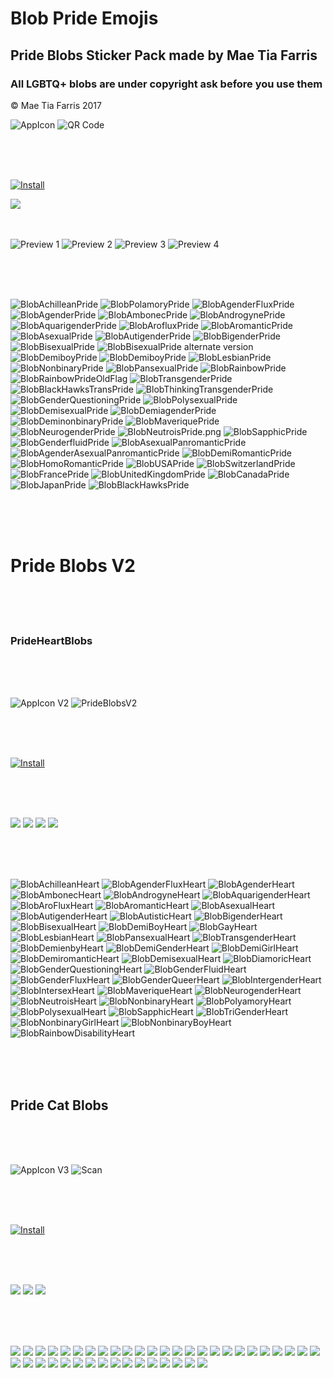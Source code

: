 # Blob Pride Emojis

## Pride Blobs Sticker Pack made by Mae Tia Farris

### All LGBTQ+ blobs are under copyright ask before you use them
© Mae Tia Farris 2017

![](https://github.com/kmddd59/emojis/raw/master/AppStorePreview/AppICON.png "AppIcon")
![](https://github.com/kmddd59/emojis/raw/master/AppStorePreview/Scan.PNG "QR Code")

<br><br><br>

[![](http://linkmaker.itunes.apple.com/assets/shared/badges/en-us/appstore-lrg.svg "Install")](https://itunes.apple.com/us/app/pride-blobs/id1272260229?mt=8)

[![](https://discordapp.com/api/guilds/310081699478241290/embed.png)](https://discord.gg/qYmvd6f "Safety Trans")
<br><br><br>

![](https://github.com/kmddd59/emojis/raw/master/AppStorePreview/0.jpg "Preview 1")
![](https://github.com/kmddd59/emojis/raw/master/AppStorePreview/1.jpg "Preview 2")
![](https://github.com/kmddd59/emojis/raw/master/AppStorePreview/2.jpg "Preview 3")
![](https://github.com/kmddd59/emojis/raw/master/AppStorePreview/3.jpg "Preview 4")

<br><br><br>

![](https://github.com/kmddd59/emojis/raw/master/blob%20Emojis/Blob%20Flag/BlobAchilleanPride.png "BlobAchilleanPride")
![](https://github.com/kmddd59/emojis/raw/master/blob%20Emojis/Blob%20Flag/BlobPolamoryPride.png "BlobPolamoryPride")
![](https://github.com/kmddd59/emojis/raw/master/blob%20Emojis/Blob%20Flag/BlobAgenderFluxPride.png "BlobAgenderFluxPride")
![](https://github.com/kmddd59/emojis/raw/master/blob%20Emojis/Blob%20Flag/BlobAgenderPride.png "BlobAgenderPride")
![](https://github.com/kmddd59/emojis/raw/master/blob%20Emojis/Blob%20Flag/BlobAmbonecPride.png "BlobAmbonecPride")
![](https://github.com/kmddd59/emojis/raw/master/blob%20Emojis/Blob%20Flag/BlobAndrogynePride.png "BlobAndrogynePride")
![](https://github.com/kmddd59/emojis/raw/master/blob%20Emojis/Blob%20Flag/BlobAquarigenderPride.png "BlobAquarigenderPride")
![](https://github.com/kmddd59/emojis/raw/master/blob%20Emojis/Blob%20Flag/BlobArofluxPride.png "BlobArofluxPride")
![](https://github.com/kmddd59/emojis/raw/master/blob%20Emojis/Blob%20Flag/BlobAromanticPride.png "BlobAromanticPride")
![](https://github.com/kmddd59/emojis/raw/master/blob%20Emojis/Blob%20Flag/BlobAsexualPride.png "BlobAsexualPride")
![](https://github.com/kmddd59/emojis/raw/master/blob%20Emojis/Blob%20Flag/BlobAutigenderPride.png "BlobAutigenderPride")
![](https://github.com/kmddd59/emojis/raw/master/blob%20Emojis/Blob%20Flag/BlobBigenderPride.png "BlobBigenderPride")
![](https://github.com/kmddd59/emojis/raw/master/blob%20Emojis/Blob%20Flag/BlobBisexualPride.png "BlobBisexualPride")
![](https://github.com/kmddd59/emojis/raw/master/blob%20Emojis/Blob%20Flag/BlobBisexualPride2.png "BlobBisexualPride alternate version")
![](https://github.com/kmddd59/emojis/raw/master/blob%20Emojis/Blob%20Flag/BlobDemiboyPride.png "BlobDemiboyPride")
![](https://github.com/kmddd59/emojis/raw/master/blob%20Emojis/Blob%20Flag/BlobDemigirlPride.png "BlobDemiboyPride")
![](https://github.com/kmddd59/emojis/raw/master/blob%20Emojis/Blob%20Flag/BlobLesbianPride.png "BlobLesbianPride")
![](https://github.com/kmddd59/emojis/raw/master/blob%20Emojis/Blob%20Flag/BlobNonbinaryPride.png "BlobNonbinaryPride")
![](https://github.com/kmddd59/emojis/raw/master/blob%20Emojis/Blob%20Flag/BlobPansexualPride.png "BlobPansexualPride")
![](https://github.com/kmddd59/emojis/raw/master/blob%20Emojis/Blob%20Flag/BlobRainbowPride.png "BlobRainbowPride")
![](https://github.com/kmddd59/emojis/raw/master/blob%20Emojis/Blob%20Flag/BlobRainbowPrideOldFlag.png "BlobRainbowPrideOldFlag")
![](https://github.com/kmddd59/emojis/raw/master/blob%20Emojis/Blob%20Flag/BlobTrans.png "BlobTransgenderPride")
![](https://github.com/kmddd59/emojis/raw/master/blob%20Emojis/Blob%20Flag/BlobBlackHawksTransPride.png "BlobBlackHawksTransPride")
![](https://github.com/kmddd59/emojis/raw/master/blob%20Emojis/Blob%20Flag/BlobThinkingTrans.png "BlobThinkingTransgenderPride")
![](https://github.com/kmddd59/emojis/raw/master/blob%20Emojis/Blob%20Flag/BlobGenderQuestioningPride.png "BlobGenderQuestioningPride")
![](https://github.com/kmddd59/emojis/raw/master/blob%20Emojis/Blob%20Flag/BlobPolysexualPride.png "BlobPolysexualPride")
![](https://github.com/kmddd59/emojis/raw/master/blob%20Emojis/Blob%20Flag/BlobDemisexualPride.png "BlobDemisexualPride")
![](https://github.com/kmddd59/emojis/raw/master/blob%20Emojis/Blob%20Flag/BlobDemiagenderPride.png "BlobDemiagenderPride")
![](https://github.com/kmddd59/emojis/raw/master/blob%20Emojis/Blob%20Flag/BlobDeminonbinaryPride.png "BlobDeminonbinaryPride")
![](https://github.com/kmddd59/emojis/raw/master/blob%20Emojis/Blob%20Flag/BlobMaveriquePride.png "BlobMaveriquePride")
![](https://github.com/kmddd59/emojis/raw/master/blob%20Emojis/Blob%20Flag/BlobNeurogenderPride.png "BlobNeurogenderPride")
![](https://github.com/kmddd59/emojis/raw/master/blob%20Emojis/Blob%20Flag/BlobNeutroisPride.png "BlobNeutroisPride.png")
![](https://github.com/kmddd59/emojis/raw/master/blob%20Emojis/Blob%20Flag/BlobSapphicPride.png "BlobSapphicPride")
![](https://github.com/kmddd59/emojis/raw/master/blob%20Emojis/Blob%20Flag/BlobGenderfluidPride.png "BlobGenderfluidPride")
![](https://github.com/kmddd59/emojis/raw/master/blob%20Emojis/Blob%20Flag/BlobAsexualPanromanticPride.png "BlobAsexualPanromanticPride")
![](https://github.com/kmddd59/emojis/raw/master/blob%20Emojis/Blob%20Flag/BlobAgenderAsexualPanromanticPride.png "BlobAgenderAsexualPanromanticPride")
![](https://github.com/kmddd59/emojis/raw/master/blob%20Emojis/Blob%20Flag/BlobDemiRomanticPride.png "BlobDemiRomanticPride")
![](https://github.com/kmddd59/emojis/raw/master/blob%20Emojis/Blob%20Flag/BlobHomoRomanticPride.png "BlobHomoRomanticPride")
![](https://github.com/kmddd59/emojis/raw/master/blob%20Emojis/Blob%20Flag/BlobUSAPride.png "BlobUSAPride")
![](https://github.com/kmddd59/emojis/raw/master/blob%20Emojis/Blob%20Flag/BlobSwitzerlandPride.png "BlobSwitzerlandPride")
![](https://github.com/kmddd59/emojis/raw/master/blob%20Emojis/Blob%20Flag/BlobFrancePride.png "BlobFrancePride")
![](https://github.com/kmddd59/emojis/raw/master/blob%20Emojis/Blob%20Flag/BlobUnitedKingdomPride.png "BlobUnitedKingdomPride")
![](https://github.com/kmddd59/emojis/raw/master/blob%20Emojis/Blob%20Flag/BlobCanadaPride.png "BlobCanadaPride")
![](https://github.com/kmddd59/emojis/raw/master/blob%20Emojis/Blob%20Flag/BlobJapanPride.png "BlobJapanPride")
![](https://github.com/kmddd59/emojis/raw/master/blob%20Emojis/Blob%20Flag/BlobBlackHawksPride.png "BlobBlackHawksPride")

<br><br><br>

# Pride Blobs V2

<br><br><br>

### PrideHeartBlobs

<br><br><br>

![](https://github.com/kmddd59/emojis/raw/master/AppStorePreview/AppICONv2.png "AppIcon V2")
![](https://github.com/kmddd59/emojis/raw/master/AppStorePreview/PrideBlobsV2.png "PrideBlobsV2")

<br><br><br>

[![](http://linkmaker.itunes.apple.com/assets/shared/badges/en-us/appstore-lrg.svg "Install")](https://itunes.apple.com/us/app/prideheartblobs/id1303116926?ls=1&mt=8)

<br><br><br>

![](https://github.com/kmddd59/emojis/raw/master/AppStorePreview/en-US/1_iphone6plus.png)
![](https://github.com/kmddd59/emojis/raw/master/AppStorePreview/en-US/2_iphone6plus.png)
![](https://github.com/kmddd59/emojis/raw/master/AppStorePreview/en-US/3_iphone6plus.png)
![](https://github.com/kmddd59/emojis/raw/master/AppStorePreview/en-US/4_iphone6plus.png)

<br><br><br>

![](https://github.com/kmddd59/emojis/raw/master/blob%20Emojis/Blob%20Flag/Pride_Blob_v2/BlobAchilleanHeart.png "BlobAchilleanHeart") ![](https://github.com/kmddd59/emojis/raw/master/blob%20Emojis/Blob%20Flag/Pride_Blob_v2/BlobAgenderFluxHeart.png "BlobAgenderFluxHeart") ![](https://github.com/kmddd59/emojis/raw/master/blob%20Emojis/Blob%20Flag/Pride_Blob_v2/BlobAgenderHeart.png "BlobAgenderHeart") ![](https://github.com/kmddd59/emojis/raw/master/blob%20Emojis/Blob%20Flag/Pride_Blob_v2/BlobAmbonecHeart.png "BlobAmbonecHeart") ![](https://github.com/kmddd59/emojis/raw/master/blob%20Emojis/Blob%20Flag/Pride_Blob_v2/BlobAndrogyneHeart.png "BlobAndrogyneHeart") ![](https://github.com/kmddd59/emojis/raw/master/blob%20Emojis/Blob%20Flag/Pride_Blob_v2/BlobAquarigenderHeart.png "BlobAquarigenderHeart") ![](https://github.com/kmddd59/emojis/raw/master/blob%20Emojis/Blob%20Flag/Pride_Blob_v2/BlobAroFluxHeart.png "BlobAroFluxHeart") ![](https://github.com/kmddd59/emojis/raw/master/blob%20Emojis/Blob%20Flag/Pride_Blob_v2/BlobAromanticHeart.png "BlobAromanticHeart") ![](https://github.com/kmddd59/emojis/raw/master/blob%20Emojis/Blob%20Flag/Pride_Blob_v2/BlobAsexualHeart.png "BlobAsexualHeart") ![](https://github.com/kmddd59/emojis/raw/master/blob%20Emojis/Blob%20Flag/Pride_Blob_v2/BlobAutigenderHeart.png "BlobAutigenderHeart") ![](https://github.com/kmddd59/emojis/raw/master/blob%20Emojis/Blob%20Flag/Pride_Blob_v2/BlobAutisticHeart.png "BlobAutisticHeart") ![](https://github.com/kmddd59/emojis/raw/master/blob%20Emojis/Blob%20Flag/Pride_Blob_v2/BlobBigenderHeart.png "BlobBigenderHeart") ![](https://github.com/kmddd59/emojis/raw/master/blob%20Emojis/Blob%20Flag/Pride_Blob_v2/BlobBisexualHeart.png "BlobBisexualHeart") ![](https://github.com/kmddd59/emojis/raw/master/blob%20Emojis/Blob%20Flag/Pride_Blob_v2/BlobDemiBoyHeart.png "BlobDemiBoyHeart") ![](https://github.com/kmddd59/emojis/raw/master/blob%20Emojis/Blob%20Flag/Pride_Blob_v2/BlobGayHeart.png "BlobGayHeart") ![](https://github.com/kmddd59/emojis/raw/master/blob%20Emojis/Blob%20Flag/Pride_Blob_v2/BlobLesbianHeart.png "BlobLesbianHeart") ![](https://github.com/kmddd59/emojis/raw/master/blob%20Emojis/Blob%20Flag/Pride_Blob_v2/BlobPansexualHeart.png "BlobPansexualHeart") ![](https://github.com/kmddd59/emojis/raw/master/blob%20Emojis/Blob%20Flag/Pride_Blob_v2/BlobTransgenderLoveHeart.png "BlobTransgenderHeart") ![](https://github.com/kmddd59/emojis/raw/master/blob%20Emojis/Blob%20Flag/Pride_Blob_v2/BlobDemienbyHeart.png "BlobDemienbyHeart") ![](https://github.com/kmddd59/emojis/raw/master/blob%20Emojis/Blob%20Flag/Pride_Blob_v2/BlobDemiGenderHeart.png "BlobDemiGenderHeart") ![](https://github.com/kmddd59/emojis/raw/master/blob%20Emojis/Blob%20Flag/Pride_Blob_v2/BlobDemiGirlHeart.png "BlobDemiGirlHeart") ![](https://github.com/kmddd59/emojis/raw/master/blob%20Emojis/Blob%20Flag/Pride_Blob_v2/BlobDemiromanticHeart.png "BlobDemiromanticHeart") ![](https://github.com/kmddd59/emojis/raw/master/blob%20Emojis/Blob%20Flag/Pride_Blob_v2/BlobDemisexualHeart.png "BlobDemisexualHeart") ![](https://github.com/kmddd59/emojis/raw/master/blob%20Emojis/Blob%20Flag/Pride_Blob_v2/BlobDiamoricHeart.png "BlobDiamoricHeart") ![](https://github.com/kmddd59/emojis/raw/master/blob%20Emojis/Blob%20Flag/Pride_Blob_v2/BlobGenderQuestioningHeart.png "BlobGenderQuestioningHeart") ![](https://github.com/kmddd59/emojis/raw/master/blob%20Emojis/Blob%20Flag/Pride_Blob_v2/BlobGenderFluidHeart.png "BlobGenderFluidHeart")
![](https://github.com/kmddd59/emojis/raw/master/blob%20Emojis/Blob%20Flag/Pride_Blob_v2/BlobGenderFluxHeart.png "BlobGenderFluxHeart") ![](https://github.com/kmddd59/emojis/raw/master/blob%20Emojis/Blob%20Flag/Pride_Blob_v2/BlobGenderQueerHeart.png "BlobGenderQueerHeart") ![](https://github.com/kmddd59/emojis/raw/master/blob%20Emojis/Blob%20Flag/Pride_Blob_v2/BlobIntergenderHeart.png "BlobIntergenderHeart") ![](https://github.com/kmddd59/emojis/raw/master/blob%20Emojis/Blob%20Flag/Pride_Blob_v2/BlobIntersexHeart.png "BlobIntersexHeart") ![](https://github.com/kmddd59/emojis/raw/master/blob%20Emojis/Blob%20Flag/Pride_Blob_v2/BlobMaveriqueHeart.png "BlobMaveriqueHeart") ![](https://github.com/kmddd59/emojis/raw/master/blob%20Emojis/Blob%20Flag/Pride_Blob_v2/BlobNeurogenderHeart.png "BlobNeurogenderHeart") ![](https://github.com/kmddd59/emojis/raw/master/blob%20Emojis/Blob%20Flag/Pride_Blob_v2/BlobNeutroisHeart.png "BlobNeutroisHeart") ![](https://github.com/kmddd59/emojis/raw/master/blob%20Emojis/Blob%20Flag/Pride_Blob_v2/BlobNonbinaryHeart.png "BlobNonbinaryHeart") ![](https://github.com/kmddd59/emojis/raw/master/blob%20Emojis/Blob%20Flag/Pride_Blob_v2/BlobPolyamoryHeart.png "BlobPolyamoryHeart") ![](https://github.com/kmddd59/emojis/raw/master/blob%20Emojis/Blob%20Flag/Pride_Blob_v2/BlobPolysexualHeart.png "BlobPolysexualHeart") ![](https://github.com/kmddd59/emojis/raw/master/blob%20Emojis/Blob%20Flag/Pride_Blob_v2/BlobSapphicHeart.png "BlobSapphicHeart") ![](https://github.com/kmddd59/emojis/raw/master/blob%20Emojis/Blob%20Flag/Pride_Blob_v2/BlobTriGenderHeart.png "BlobTriGenderHeart") ![](https://github.com/kmddd59/emojis/raw/master/blob%20Emojis/Blob%20Flag/Pride_Blob_v2/BlobNonbinaryGirlHeart.png "BlobNonbinaryGirlHeart") ![](https://github.com/kmddd59/emojis/raw/master/blob%20Emojis/Blob%20Flag/Pride_Blob_v2/BlobNonbinaryBoyHeart.png "BlobNonbinaryBoyHeart") ![](https://github.com/kmddd59/emojis/raw/master/blob%20Emojis/Blob%20Flag/Pride_Blob_v2/BlobRainbowDisabilityHeart.png "BlobRainbowDisabilityHeart")

<br><br><br>

## Pride Cat Blobs

<br><br><br>

![](https://raw.githubusercontent.com/kmddd59/emojis/master/AppStorePreview/AppICONv3.png "AppIcon V3")
![](https://raw.githubusercontent.com/kmddd59/emojis/master/AppStorePreview/CatPrideBlobs.png "Scan")

<br><br><br>

[![](http://linkmaker.itunes.apple.com/assets/shared/badges/en-us/appstore-lrg.svg "Install")](https://itunes.apple.com/us/app/cat-pride-blobs/id1322768072?mt=8)

<br><br><br>

![](https://raw.githubusercontent.com/kmddd59/emojis/master/AppStorePreview/cat1.jpg)
![](https://raw.githubusercontent.com/kmddd59/emojis/master/AppStorePreview/cat2.jpg)
![](https://raw.githubusercontent.com/kmddd59/emojis/master/AppStorePreview/cat3.jpg)

<br><br><br>

![](https://github.com/kmddd59/emojis/raw/master/blob%20Emojis/Blob%20Flag/Pride_Blob_v2/CatPrideBlobs/CatBlobAchilleanHeart.png)
![](https://github.com/kmddd59/emojis/raw/master/blob%20Emojis/Blob%20Flag/Pride_Blob_v2/CatPrideBlobs/CatBlobAgenderFluxHeart.png)
![](https://github.com/kmddd59/emojis/raw/master/blob%20Emojis/Blob%20Flag/Pride_Blob_v2/CatPrideBlobs/CatBlobAgenderHeart.png)
![](https://github.com/kmddd59/emojis/raw/master/blob%20Emojis/Blob%20Flag/Pride_Blob_v2/CatPrideBlobs/CatBlobAmbonecHeart.png)
![](https://github.com/kmddd59/emojis/raw/master/blob%20Emojis/Blob%20Flag/Pride_Blob_v2/CatPrideBlobs/CatBlobAndrogyneHeart.png)
![](https://github.com/kmddd59/emojis/raw/master/blob%20Emojis/Blob%20Flag/Pride_Blob_v2/CatPrideBlobs/CatBlobAquarigenderHeart.png)
![](https://github.com/kmddd59/emojis/raw/master/blob%20Emojis/Blob%20Flag/Pride_Blob_v2/CatPrideBlobs/CatBlobAroFluxHeart.png)
![](https://github.com/kmddd59/emojis/raw/master/blob%20Emojis/Blob%20Flag/Pride_Blob_v2/CatPrideBlobs/CatBlobAromanticHeart.png)
![](https://github.com/kmddd59/emojis/raw/master/blob%20Emojis/Blob%20Flag/Pride_Blob_v2/CatPrideBlobs/CatBlobAsexualHeart.png)
![](https://github.com/kmddd59/emojis/raw/master/blob%20Emojis/Blob%20Flag/Pride_Blob_v2/CatPrideBlobs/CatBlobAutigenderHeart.png)
![](https://github.com/kmddd59/emojis/raw/master/blob%20Emojis/Blob%20Flag/Pride_Blob_v2/CatPrideBlobs/CatBlobAutisticHeart.png)
![](https://github.com/kmddd59/emojis/raw/master/blob%20Emojis/Blob%20Flag/Pride_Blob_v2/CatPrideBlobs/CatBlobBigenderHeart.png)
![](https://github.com/kmddd59/emojis/raw/master/blob%20Emojis/Blob%20Flag/Pride_Blob_v2/CatPrideBlobs/CatBlobBisexualHeart.png)
![](https://github.com/kmddd59/emojis/raw/master/blob%20Emojis/Blob%20Flag/Pride_Blob_v2/CatPrideBlobs/CatBlobDemiBoyHeart.png)
![](https://github.com/kmddd59/emojis/raw/master/blob%20Emojis/Blob%20Flag/Pride_Blob_v2/CatPrideBlobs/CatBlobDemienbyHeart.png)
![](https://github.com/kmddd59/emojis/raw/master/blob%20Emojis/Blob%20Flag/Pride_Blob_v2/CatPrideBlobs/CatBlobDemigenderHeart.png)
![](https://github.com/kmddd59/emojis/raw/master/blob%20Emojis/Blob%20Flag/Pride_Blob_v2/CatPrideBlobs/CatBlobDemiGirlHeart.png)
![](https://github.com/kmddd59/emojis/raw/master/blob%20Emojis/Blob%20Flag/Pride_Blob_v2/CatPrideBlobs/CatBlobDemiRomanticHeart.png)
![](https://github.com/kmddd59/emojis/raw/master/blob%20Emojis/Blob%20Flag/Pride_Blob_v2/CatPrideBlobs/CatBlobDemiSexualHeart.png)
![](https://github.com/kmddd59/emojis/raw/master/blob%20Emojis/Blob%20Flag/Pride_Blob_v2/CatPrideBlobs/CatBlobDiamoricHeart.png)
![](https://github.com/kmddd59/emojis/raw/master/blob%20Emojis/Blob%20Flag/Pride_Blob_v2/CatPrideBlobs/CatBlobGayHeart.png)
![](https://github.com/kmddd59/emojis/raw/master/blob%20Emojis/Blob%20Flag/Pride_Blob_v2/CatPrideBlobs/CatBlobgenderfluidHeart.png)
![](https://github.com/kmddd59/emojis/raw/master/blob%20Emojis/Blob%20Flag/Pride_Blob_v2/CatPrideBlobs/CatBlobGenderfluxHeart.png)
![](https://github.com/kmddd59/emojis/raw/master/blob%20Emojis/Blob%20Flag/Pride_Blob_v2/CatPrideBlobs/CatBlobGenderQueerHeart.png)
![](https://github.com/kmddd59/emojis/raw/master/blob%20Emojis/Blob%20Flag/Pride_Blob_v2/CatPrideBlobs/CatBlobgenderQuestioningHeart.png)
![](https://github.com/kmddd59/emojis/raw/master/blob%20Emojis/Blob%20Flag/Pride_Blob_v2/CatPrideBlobs/CatBlobIntergenderHeart.png)
![](https://github.com/kmddd59/emojis/raw/master/blob%20Emojis/Blob%20Flag/Pride_Blob_v2/CatPrideBlobs/CatBlobIntersexHeart.png)
![](https://github.com/kmddd59/emojis/raw/master/blob%20Emojis/Blob%20Flag/Pride_Blob_v2/CatPrideBlobs/CatBlobLesbianHeart.png)
![](https://github.com/kmddd59/emojis/raw/master/blob%20Emojis/Blob%20Flag/Pride_Blob_v2/CatPrideBlobs/CatBlobMaveriqueHeart.png)
![](https://github.com/kmddd59/emojis/raw/master/blob%20Emojis/Blob%20Flag/Pride_Blob_v2/CatPrideBlobs/CatBlobNeurogenderHeart.png)
![](https://github.com/kmddd59/emojis/raw/master/blob%20Emojis/Blob%20Flag/Pride_Blob_v2/CatPrideBlobs/CatBlobNeutroisHeart.png)
![](https://github.com/kmddd59/emojis/raw/master/blob%20Emojis/Blob%20Flag/Pride_Blob_v2/CatPrideBlobs/CatBlobNonbinaryBoyHeart.png)
![](https://github.com/kmddd59/emojis/raw/master/blob%20Emojis/Blob%20Flag/Pride_Blob_v2/CatPrideBlobs/CatBlobNonbinaryGirlHeart.png)
![](https://github.com/kmddd59/emojis/raw/master/blob%20Emojis/Blob%20Flag/Pride_Blob_v2/CatPrideBlobs/CatBlobNonbinaryHeart.png)
![](https://github.com/kmddd59/emojis/raw/master/blob%20Emojis/Blob%20Flag/Pride_Blob_v2/CatPrideBlobs/CatBlobPansexualHeart.png)
![](https://github.com/kmddd59/emojis/raw/master/blob%20Emojis/Blob%20Flag/Pride_Blob_v2/CatPrideBlobs/CatBlobPolyamoryHeart.png)
![](https://github.com/kmddd59/emojis/raw/master/blob%20Emojis/Blob%20Flag/Pride_Blob_v2/CatPrideBlobs/CatBlobPolysexualHeart.png)
![](https://github.com/kmddd59/emojis/raw/master/blob%20Emojis/Blob%20Flag/Pride_Blob_v2/CatPrideBlobs/CatBlobRainbowdisabilityHeart.png)
![](https://github.com/kmddd59/emojis/raw/master/blob%20Emojis/Blob%20Flag/Pride_Blob_v2/CatPrideBlobs/CatBlobSappicHeart.png)
![](https://github.com/kmddd59/emojis/raw/master/blob%20Emojis/Blob%20Flag/Pride_Blob_v2/CatPrideBlobs/CatBlobTransHeart.png)
![](https://github.com/kmddd59/emojis/raw/master/blob%20Emojis/Blob%20Flag/Pride_Blob_v2/CatPrideBlobs/CatBlobTrigenderHeart.png)

<br><br><br>
